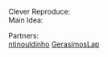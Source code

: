 Clever Reproduce:
<br>
Main Idea:
<br>

Partners:
<br>
<a href="https://github.com/ntinouldinho">ntinouldinho</a>
<a href="https://github.com/GerasimosLap">GerasimosLap</a>
